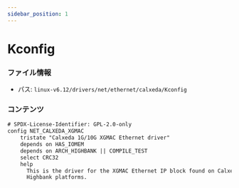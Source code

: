 ```yaml
---
sidebar_position: 1
---
```

# Kconfig

### ファイル情報

- パス: `linux-v6.12/drivers/net/ethernet/calxeda/Kconfig`

### コンテンツ

```txt
# SPDX-License-Identifier: GPL-2.0-only
config NET_CALXEDA_XGMAC
	tristate "Calxeda 1G/10G XGMAC Ethernet driver"
	depends on HAS_IOMEM
	depends on ARCH_HIGHBANK || COMPILE_TEST
	select CRC32
	help
	  This is the driver for the XGMAC Ethernet IP block found on Calxeda
	  Highbank platforms.

```
